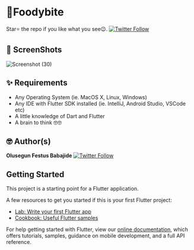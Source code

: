 # 🍔Foodybite

Star⭐ the repo if you like what you see😉.
[![Twitter Follow](https://img.shields.io/twitter/follow/iamjideguru.svg?style=social)](https://twitter.com/iamjideguru)


## 📸 ScreenShots
![Screenshot (30)](https://user-images.githubusercontent.com/52289151/161913889-288d6cca-b0db-4158-809c-10d6d405c23a.png)

## ✨ Requirements
* Any Operating System (ie. MacOS X, Linux, Windows)
* Any IDE with Flutter SDK installed (ie. IntelliJ, Android Studio, VSCode etc)
* A little knowledge of Dart and Flutter
* A brain to think 🤓🤓

## 🤓 Author(s)
**Olusegun Festus Babajide** [![Twitter Follow](https://img.shields.io/twitter/follow/iamjideguru.svg?style=social)](https://twitter.com/iamjideguru)

## Getting Started

This project is a starting point for a Flutter application.

A few resources to get you started if this is your first Flutter project:

- [Lab: Write your first Flutter app](https://flutter.io/docs/get-started/codelab)
- [Cookbook: Useful Flutter samples](https://flutter.io/docs/cookbook)

For help getting started with Flutter, view our 
[online documentation](https://flutter.io/docs), which offers tutorials, 
samples, guidance on mobile development, and a full API reference.
